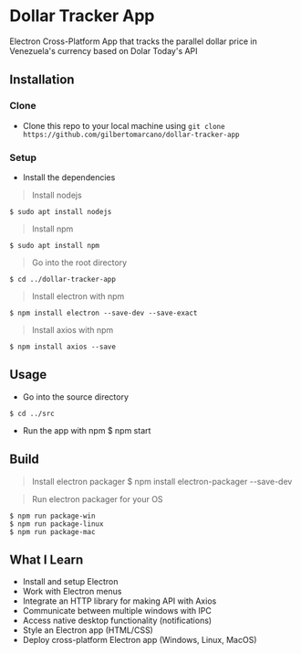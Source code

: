 # Dollar Tracker App
Electron Cross-Platform App that tracks the parallel dollar price in Venezuela's currency based on Dolar Today's API

## Installation

### Clone

- Clone this repo to your local machine using `git clone https://github.com/gilbertomarcano/dollar-tracker-app`

### Setup

* Install the dependencies

> Install nodejs
```shell
$ sudo apt install nodejs
```

> Install npm
```shell
$ sudo apt install npm
```

> Go into the root directory
```shell
$ cd ../dollar-tracker-app
```

> Install electron with npm
```shell
$ npm install electron --save-dev --save-exact
```

> Install axios with npm
```shell
$ npm install axios --save
```

## Usage

* Go into the source directory
```shell
$ cd ../src
```

* Run the app with npm
$ npm start

## Build

> Install electron packager 
$ npm install electron-packager --save-dev

> Run electron packager for your OS
```shell
$ npm run package-win
$ npm run package-linux
$ npm run package-mac
```

## What I Learn

* Install and setup Electron
* Work with Electron menus
* Integrate an HTTP library for making API with Axios
* Communicate between multiple windows with IPC
* Access native desktop functionality (notifications)
* Style an Electron app (HTML/CSS)
* Deploy cross-platform Electron app (Windows, Linux, MacOS) 
